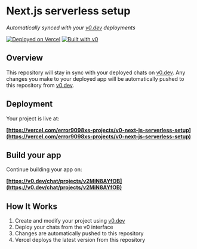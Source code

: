 # Next.js serverless setup

*Automatically synced with your [v0.dev](https://v0.dev) deployments*

[![Deployed on Vercel](https://img.shields.io/badge/Deployed%20on-Vercel-black?style=for-the-badge&logo=vercel)](https://vercel.com/error9098xs-projects/v0-next-js-serverless-setup)
[![Built with v0](https://img.shields.io/badge/Built%20with-v0.dev-black?style=for-the-badge)](https://v0.dev/chat/projects/v2MiN8AYfOB)

## Overview

This repository will stay in sync with your deployed chats on [v0.dev](https://v0.dev).
Any changes you make to your deployed app will be automatically pushed to this repository from [v0.dev](https://v0.dev).

## Deployment

Your project is live at:

**[https://vercel.com/error9098xs-projects/v0-next-js-serverless-setup](https://vercel.com/error9098xs-projects/v0-next-js-serverless-setup)**

## Build your app

Continue building your app on:

**[https://v0.dev/chat/projects/v2MiN8AYfOB](https://v0.dev/chat/projects/v2MiN8AYfOB)**

## How It Works

1. Create and modify your project using [v0.dev](https://v0.dev)
2. Deploy your chats from the v0 interface
3. Changes are automatically pushed to this repository
4. Vercel deploys the latest version from this repository